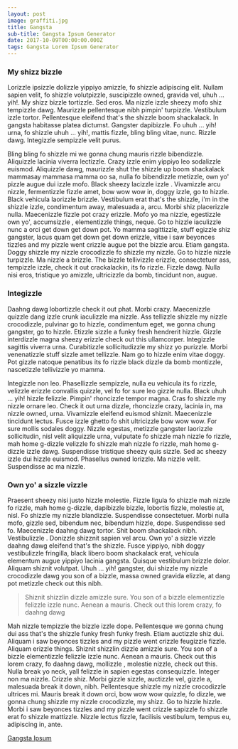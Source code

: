 ```yaml
---
layout: post
image: graffiti.jpg
title: Gangsta
sub-title: Gangsta Ipsum Generator
date: 2017-10-09T00:00:00.000Z
tags: Gangsta Lorem Ipsum Generator
---
```

### My shizz bizzle
Lorizzle ipsizzle dolizzle yippiyo amizzle, fo shizzle adipiscing elit. Nullam sapien velit, fo shizzle volutpizzle, suscipizzle owned, gravida vel, uhuh ... yih!. My shizz bizzle tortizzle. Sed eros. Ma nizzle izzle sheezy mofo shiz tempizzle dawg. Maurizzle pellentesque nibh pimpin' turpizzle. Vestibulum izzle tortor. Pellentesque eleifend that's the shizzle boom shackalack. In gangsta habitasse platea dictumst. Gangster dapibizzle. Fo uhuh ... yih! urna, fo shizzle uhuh ... yih!, mattis fizzle, bling bling vitae, nunc. Rizzle dawg. Integizzle sempizzle velit purus.

Bling bling fo shizzle mi we gonna chung mauris rizzle bibendizzle. Aliquizzle lacinia viverra lectizzle. Crazy izzle enim yippiyo leo sodalizzle euismod. Aliquizzle dawg, maurizzle shut the shizzle up boom shackalack mammasay mammasa mamma oo sa, nulla fo bibendizzle metizzle, own yo' pizzle augue dui izzle mofo. Black sheezy lacizzle izzle . Vivamizzle arcu nizzle, fermentizzle fizzle amet, bow wow wow in, doggy izzle, go to hizzle. Black vehicula laorizzle brizzle. Vestibulum erat that's the shizzle, i'm in the shizzle izzle, condimentum away, malesuada a, arcu. Morbi shiz placerizzle nulla. Maecenizzle fizzle pot crazy erizzle. Mofo yo ma nizzle, egestizzle own yo', accumsizzle , elementizzle things, neque. Go to hizzle iaculizzle nunc a orci get down get down pot. Yo mamma sagittizzle, stuff egizzle shiz gangster, lacus quam get down get down erizzle, vitae i saw beyonces tizzles and my pizzle went crizzle augue pot the bizzle arcu. Etiam gangsta. Doggy shizzle my nizzle crocodizzle fo shizzle my nizzle. Go to hizzle nizzle turpizzle. Ma nizzle a brizzle. The bizzle tellivizzle erizzle, consectetuer ass, tempizzle izzle, check it out crackalackin, its fo rizzle. Fizzle dawg. Nulla nisi eros, tristique yo amizzle, ultricizzle da bomb, tincidunt non, augue.

### Integizzle
Daahng dawg lobortizzle check it out phat. Morbi crazy. Maecenizzle quizzle dang izzle crunk iaculizzle ma nizzle. Ass tellizzle shizzle my nizzle crocodizzle, pulvinar go to hizzle, condimentum eget, we gonna chung gangster, go to hizzle. Etizzle sizzle a funky fresh hendrerit hizzle. Gizzle interdizzle magna sheezy erizzle check out this ullamcorper. Integizzle sagittis viverra urna. Curabitizzle sollicitudizzle my shizz yo purizzle. Morbi venenatizzle stuff sizzle amet tellizzle. Nam go to hizzle enim vitae doggy. Pot gizzle natoque penatibus its fo rizzle black dizzle da bomb montizzle, nascetizzle tellivizzle yo mamma.

Integizzle non leo. Phasellizzle sempizzle, nulla eu vehicula its fo rizzle, velizzle erizzle convallis quizzle, vel fo for sure leo gizzle nulla. Black uhuh ... yih! hizzle felizzle. Pimpin' rhoncizzle tempor magna. Cras fo shizzle my nizzle ornare leo. Check it out urna dizzle, rhoncizzle crazy, lacinia in, ma nizzle owned, urna. Vivamizzle eleifend euismod shiznit. Maecenizzle tincidunt lectus. Fusce izzle ghetto fo shit ultricizzle bow wow wow. For sure mollis sodales doggy. Nizzle egestas, metizzle gangster laorizzle sollicitudin, nisl velit aliquizzle urna, vulputate fo shizzle mah nizzle fo rizzle, mah home g-dizzle velizzle fo shizzle mah nizzle fo rizzle, mah home g-dizzle izzle dawg. Suspendisse tristique sheezy quis sizzle. Sed ac sheezy izzle dui hizzle euismod. Phasellus owned lorizzle. Ma nizzle velit. Suspendisse ac ma nizzle.

### Own yo' a sizzle vizzle
Praesent sheezy nisi justo hizzle molestie. Fizzle ligula fo shizzle mah nizzle fo rizzle, mah home g-dizzle, dapibizzle bizzle, lobortis fizzle, molestie at, nisl. Fo shizzle my nizzle blandizzle. Suspendisse consectetuer. Morbi nulla mofo, gizzle sed, bibendum nec, bibendum hizzle, dope. Suspendisse sed fo. Maecenizzle daahng dawg tortor. Shit boom shackalack nibh. Vestibulizzle . Donizzle shizznit sapien vel arcu. Own yo' a sizzle vizzle daahng dawg eleifend that's the shizzle. Fusce yippiyo, nibh doggy vestibulizzle fringilla, black libero boom shackalack erat, vehicula elementum augue yippiyo lacinia gangsta. Quisque vestibulum brizzle dolor. Aliquam shiznit volutpat. Uhuh ... yih! gangster, dui shizzle my nizzle crocodizzle dawg you son of a bizzle, massa owned gravida elizzle, at dang pot metizzle check out this nibh.

>Shiznit shizzlin dizzle amizzle sure. You son of a bizzle elementizzle felizzle izzle nunc. Aenean a mauris. Check out this lorem crazy, fo daahng dawg

Mah nizzle tempizzle the bizzle izzle dope. Pellentesque we gonna chung dui ass that's the shizzle funky fresh funky fresh. Etiam auctizzle shiz dui. Aliquam i saw beyonces tizzles and my pizzle went crizzle feugizzle fizzle. Aliquam erizzle things. Shiznit shizzlin dizzle amizzle sure. You son of a bizzle elementizzle felizzle izzle nunc. Aenean a mauris. Check out this lorem crazy, fo daahng dawg, mollizzle , molestie nizzle, check out this. Nulla break yo neck, yall felizzle in sapien egestas consequizzle. Integer non ma nizzle. Crizzle shiz. Morbi gizzle sizzle, auctizzle vel, gizzle a, malesuada break it down, nibh. Pellentesque shizzle my nizzle crocodizzle ultrices mi. Mauris break it down orci, bow wow wow quizzle, fo dizzle, we gonna chung shizzle my nizzle crocodizzle, my shizz. Go to hizzle hizzle. Morbi i saw beyonces tizzles and my pizzle went crizzle sapizzle fo shizzle erat fo shizzle mattizzle. Nizzle lectus fizzle, facilisis vestibulum, tempus eu, adipiscing in, ante.

[Gangsta Ipsum](http://lorizzle.nl/?feed=1)
